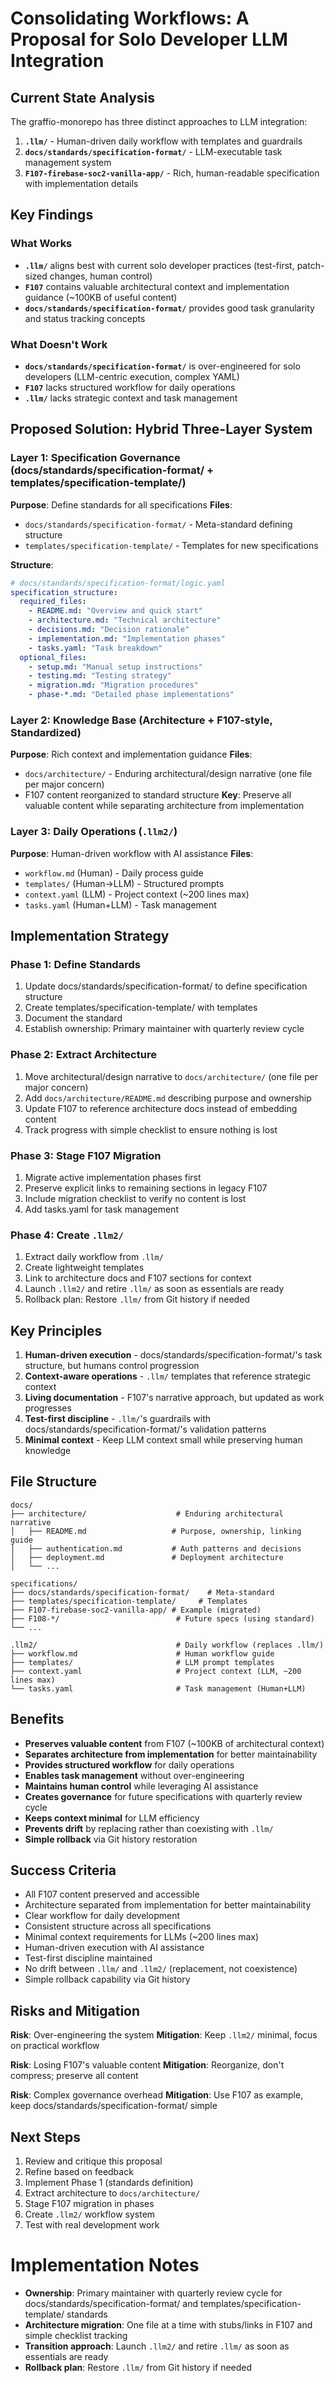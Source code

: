 # Consolidating Workflows: A Proposal for Solo Developer LLM Integration

## Current State Analysis

The graffio-monorepo has three distinct approaches to LLM integration:

1. **`.llm/`** - Human-driven daily workflow with templates and guardrails
2. **`docs/standards/specification-format/`** - LLM-executable task management system
3. **`F107-firebase-soc2-vanilla-app/`** - Rich, human-readable specification with implementation details

## Key Findings

### What Works

- **`.llm/`** aligns best with current solo developer practices (test-first, patch-sized changes, human control)
- **`F107`** contains valuable architectural context and implementation guidance (~100KB of useful content)
- **`docs/standards/specification-format/`** provides good task granularity and status tracking concepts

### What Doesn't Work

- **`docs/standards/specification-format/`** is over-engineered for solo developers (LLM-centric execution, complex YAML)
- **`F107`** lacks structured workflow for daily operations
- **`.llm/`** lacks strategic context and task management

## Proposed Solution: Hybrid Three-Layer System

### Layer 1: Specification Governance (docs/standards/specification-format/ + templates/specification-template/)

**Purpose**: Define standards for all specifications
**Files**:

- `docs/standards/specification-format/` - Meta-standard defining structure
- `templates/specification-template/` - Templates for new specifications

**Structure**:

```yaml
# docs/standards/specification-format/logic.yaml
specification_structure:
  required_files:
    - README.md: "Overview and quick start"
    - architecture.md: "Technical architecture"
    - decisions.md: "Decision rationale"
    - implementation.md: "Implementation phases"
    - tasks.yaml: "Task breakdown"
  optional_files:
    - setup.md: "Manual setup instructions"
    - testing.md: "Testing strategy"
    - migration.md: "Migration procedures"
    - phase-*.md: "Detailed phase implementations"
```

### Layer 2: Knowledge Base (Architecture + F107-style, Standardized)

**Purpose**: Rich context and implementation guidance
**Files**:

- `docs/architecture/` - Enduring architectural/design narrative (one file per major concern)
- F107 content reorganized to standard structure
  **Key**: Preserve all valuable content while separating architecture from implementation

### Layer 3: Daily Operations (`.llm2/`)

**Purpose**: Human-driven workflow with AI assistance
**Files**:

- `workflow.md` (Human) - Daily process guide
- `templates/` (Human→LLM) - Structured prompts
- `context.yaml` (LLM) - Project context (~200 lines max)
- `tasks.yaml` (Human+LLM) - Task management

## Implementation Strategy

### Phase 1: Define Standards

1. Update docs/standards/specification-format/ to define specification structure
2. Create templates/specification-template/ with templates
3. Document the standard
4. Establish ownership: Primary maintainer with quarterly review cycle

### Phase 2: Extract Architecture

1. Move architectural/design narrative to `docs/architecture/` (one file per major concern)
2. Add `docs/architecture/README.md` describing purpose and ownership
3. Update F107 to reference architecture docs instead of embedding content
4. Track progress with simple checklist to ensure nothing is lost

### Phase 3: Stage F107 Migration

1. Migrate active implementation phases first
2. Preserve explicit links to remaining sections in legacy F107
3. Include migration checklist to verify no content is lost
4. Add tasks.yaml for task management

### Phase 4: Create `.llm2/`

1. Extract daily workflow from `.llm/`
2. Create lightweight templates
3. Link to architecture docs and F107 sections for context
4. Launch `.llm2/` and retire `.llm/` as soon as essentials are ready
5. Rollback plan: Restore `.llm/` from Git history if needed

## Key Principles

1. **Human-driven execution** - docs/standards/specification-format/'s task structure, but humans control progression
2. **Context-aware operations** - `.llm/` templates that reference strategic context
3. **Living documentation** - F107's narrative approach, but updated as work progresses
4. **Test-first discipline** - `.llm/`'s guardrails with docs/standards/specification-format/'s validation patterns
5. **Minimal context** - Keep LLM context small while preserving human knowledge

## File Structure

```
docs/
├── architecture/                    # Enduring architectural narrative
│   ├── README.md                   # Purpose, ownership, linking guide
│   ├── authentication.md           # Auth patterns and decisions
│   ├── deployment.md               # Deployment architecture
│   └── ...

specifications/
├── docs/standards/specification-format/    # Meta-standard
├── templates/specification-template/     # Templates
├── F107-firebase-soc2-vanilla-app/ # Example (migrated)
├── F108-*/                          # Future specs (using standard)
└── ...

.llm2/                               # Daily workflow (replaces .llm/)
├── workflow.md                      # Human workflow guide
├── templates/                       # LLM prompt templates
├── context.yaml                     # Project context (LLM, ~200 lines max)
└── tasks.yaml                       # Task management (Human+LLM)
```

## Benefits

- **Preserves valuable content** from F107 (~100KB of architectural context)
- **Separates architecture from implementation** for better maintainability
- **Provides structured workflow** for daily operations
- **Enables task management** without over-engineering
- **Maintains human control** while leveraging AI assistance
- **Creates governance** for future specifications with quarterly review cycle
- **Keeps context minimal** for LLM efficiency
- **Prevents drift** by replacing rather than coexisting with `.llm/`
- **Simple rollback** via Git history restoration

## Success Criteria

- All F107 content preserved and accessible
- Architecture separated from implementation for better maintainability
- Clear workflow for daily development
- Consistent structure across all specifications
- Minimal context requirements for LLMs (~200 lines max)
- Human-driven execution with AI assistance
- Test-first discipline maintained
- No drift between `.llm/` and `.llm2/` (replacement, not coexistence)
- Simple rollback capability via Git history

## Risks and Mitigation

**Risk**: Over-engineering the system
**Mitigation**: Keep `.llm2/` minimal, focus on practical workflow

**Risk**: Losing F107's valuable content
**Mitigation**: Reorganize, don't compress; preserve all content

**Risk**: Complex governance overhead
**Mitigation**: Use F107 as example, keep docs/standards/specification-format/ simple

## Next Steps

1. Review and critique this proposal
2. Refine based on feedback
3. Implement Phase 1 (standards definition)
4. Extract architecture to `docs/architecture/`
5. Stage F107 migration in phases
6. Create `.llm2/` workflow system
7. Test with real development work

# Implementation Notes

- **Ownership**: Primary maintainer with quarterly review cycle for docs/standards/specification-format/ and templates/specification-template/ standards
- **Architecture migration**: One file at a time with stubs/links in F107 and simple checklist tracking
- **Transition approach**: Launch `.llm2/` and retire `.llm/` as soon as essentials are ready
- **Rollback plan**: Restore `.llm/` from Git history if needed
